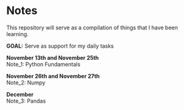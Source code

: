 # Notes

This repository will serve as a compilation of things that I have been learning. 

**GOAL:** Serve as support for my daily tasks


**November 13th and November 25th** <br/>
Note_1: Python Fundamentals

**November 26th and November 27th** <br/>
Note_2: Numpy

**December** <br/>
Note_3: Pandas
